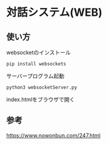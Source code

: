 # 対話システム(WEB)
## 使い方
websocketのインストール
```
pip install websockets
```
サーバープログラム起動
```
python3 websocketServer.py
```
index.htmlをブラウザで開く
## 参考
https://www.nowonbun.com/247.html
